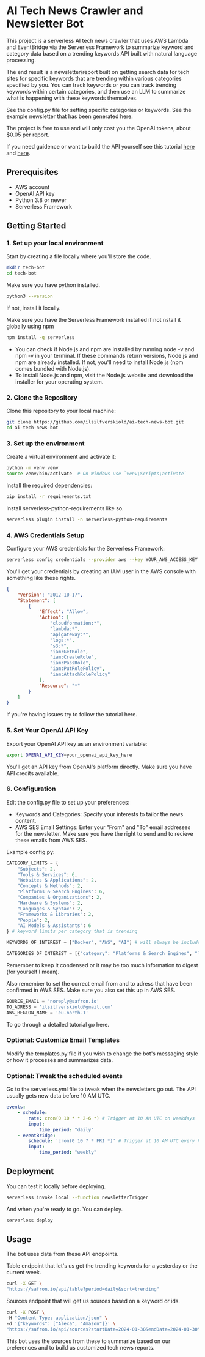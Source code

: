 # AI Tech News Crawler and Newsletter Bot

This project is a serverless AI tech news crawler that uses AWS Lambda and EventBridge via the Serverless Framework to summarize keyword and category data based on a trending keywords API built with natural language processing. 

The end result is a newsletter/report built on getting search data for tech sites for specific keywords that are trending within various categories specified by you. You can track keywords or you can track trending keywords within certain categories, and then use an LLM to summarize what is happening with these keywords themselves.

See the config.py file for setting specific categories or keywords. See the example newsletter that has been generated here.

The project is free to use and will only cost you the OpenAI tokens, about $0.05 per report. 

If you need guidence or want to build the API yourself see this tutorial [here](https://levelup.gitconnected.com/build-a-personal-ai-tech-news-agent-94e7a2e508fe) and [here](https://medium.com/gitconnected/predicting-tech-trends-with-natural-language-processing-9d9ce1c082d3).

## Prerequisites

- AWS account
- OpenAI API key
- Python 3.8 or newer
- Serverless Framework

## Getting Started

### 1. Set up your local environment

Start by creating a file locally where you'll store the code. 

```bash
mkdir tech-bot
cd tech-bot
```

Make sure you have python installed.

```bash
python3 --version
```

If not, install it locally.

Make sure you have the Serverless Framework installed if not nstall it globally using npm

```bash
npm install -g serverless
```

- You can check if Node.js and npm are installed by running node -v and npm -v in your terminal. If these commands return versions, Node.js and npm are already installed. If not, you'll need to install Node.js (npm comes bundled with Node.js).
- To install Node.js and npm, visit the Node.js website and download the installer for your operating system.

### 2. Clone the Repository

Clone this repository to your local machine:

```bash
git clone https://github.com/ilsilfverskiold/ai-tech-news-bot.git
cd ai-tech-news-bot
```

### 3. Set up the environment

Create a virtual environment and activate it:

```bash
python -m venv venv
source venv/bin/activate  # On Windows use `venv\Scripts\activate`
```

Install the required dependencies:

```bash
pip install -r requirements.txt
```

Install serverless-python-requirements like so.

```bash
serverless plugin install -n serverless-python-requirements
```


### 4. AWS Credentials Setup

Configure your AWS credentials for the Serverless Framework:

```bash
serverless config credentials --provider aws --key YOUR_AWS_ACCESS_KEY --secret YOUR_AWS_SECRET_KEY
```

You'll get your credentials by creating an IAM user in the AWS console with something like these rights.

```json
{
    "Version": "2012-10-17",
    "Statement": [
        {
            "Effect": "Allow",
            "Action": [
                "cloudformation:*",
                "lambda:*",
                "apigateway:*",
                "logs:*",
                "s3:*",
                "iam:GetRole",
                "iam:CreateRole",
                "iam:PassRole",
                "iam:PutRolePolicy",
                "iam:AttachRolePolicy"
            ],
            "Resource": "*"
        }
    ]
}
```

If you're having issues try to follow the tutorial here. 

### 5. Set Your OpenAI API Key

Export your OpenAI API key as an environment variable:

```bash
export OPENAI_API_KEY=your_openai_api_key_here
```

You'll get an API key from OpenAI's platform directly. Make sure you have API credits available.

### 6. Configuration

Edit the config.py file to set up your preferences:

- Keywords and Categories: Specify your interests to tailor the news content.
- AWS SES Email Settings: Enter your "From" and "To" email addresses for the newsletter. Make sure you have the right to send and to recieve these emails from AWS SES.

Example config.py:

```python
CATEGORY_LIMITS = {
    "Subjects": 2,
    "Tools & Services": 6,
    "Websites & Applications": 2,
    "Concepts & Methods": 2,
    "Platforms & Search Engines": 6,
    "Companies & Organizations": 2,
    "Hardware & Systems": 2,
    "Languages & Syntax": 2,
    "Frameworks & Libraries": 2,
    "People": 2,
    "AI Models & Assistants": 6
} # keyword limits per category that is trending

KEYWORDS_OF_INTEREST = ["Docker", "AWS", "AI"] # will always be includes regardles if trending or not

CATEGORIES_OF_INTEREST = [{"category": "Platforms & Search Engines", "limit": 6}, {"category": "Tools & Services", "limit": 6}] # set the categories rather than keywords
```

Remember to keep it condensed or it may be too much information to digest (for yourself I mean). 

Also remember to set the correct email from and to adress that have been confirmed in AWS SES. Make sure you also set this up in AWS SES.

```python
SOURCE_EMAIL = 'noreply@safron.io' 
TO_ADRESS = 'ilsilfverskiold@gmail.com'
AWS_REGION_NAME = 'eu-north-1'
```

To go through a detailed tutorial go here.

### Optional: Customize Email Templates

Modify the templates.py file if you wish to change the bot's messaging style or how it processes and summarizes data.

### Optional: Tweak the scheduled events

Go to the serverless.yml file to tweak when the newsletters go out. The API usually gets new data before 10 AM UTC.

```yml
events:
    - schedule:
        rate: cron(0 10 * * 2-6 *) # Trigger at 10 AM UTC on weekdays
        input:
            time_period: "daily"
    - eventBridge:
        schedule: 'cron(0 10 ? * FRI *)' # Trigger at 10 AM UTC every Friday
        input:
            time_period: "weekly"
```

## Deployment

You can test it locally before deploying. 

```bash
serverless invoke local --function newsletterTrigger
```

And when you're ready to go. You can deploy.

```bash
serverless deploy
```

## Usage

The bot uses data from these API endpoints.

Table endpoint that let's us get the trending keywords for a yesterday or the current week. 

```bash
curl -X GET \ 
"https://safron.io/api/table?period=daily&sort=trending"
```

Sources endpoint that will get us sources based on a keyword or ids.

```bash
curl -X POST \
-H "Content-Type: application/json" \
-d '{"keywords": ["Alexa", "Amazon"]}' \
"https://safron.io/api/sources?startDate=2024-01-30&endDate=2024-01-30"
```

This bot uses the sources from these to summarize based on our preferences and to build us customized tech news reports.